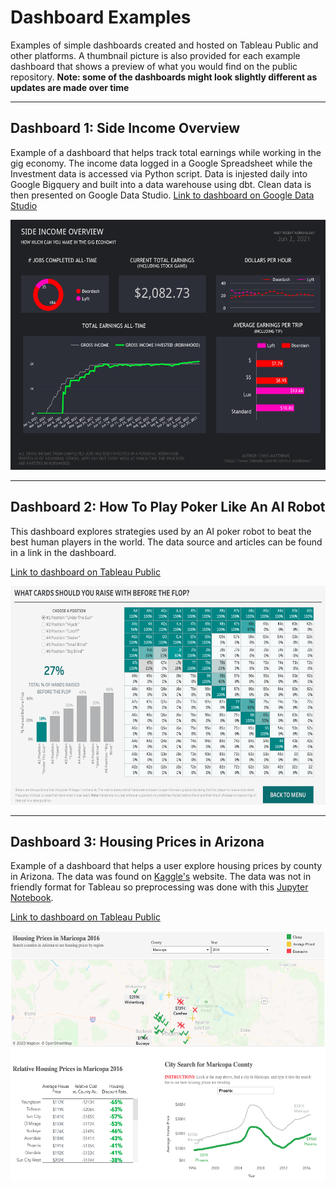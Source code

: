 # Dashboard Examples
Examples of simple dashboards created and hosted on Tableau Public and other platforms. A thumbnail picture is also provided for each example dashboard that shows a preview of what you would find on the public repository. **Note: some of the dashboards might look slightly different as updates are made over time**



---

## Dashboard 1: Side Income Overview
Example of a dashboard that helps track total earnings while working in the gig economy. The income data logged in a Google Spreadsheet while the Investment data  is accessed via Python script. Data is injested daily into Google Bigquery and built into a data warehouse using dbt. Clean data is then presented on Google Data Studio.
[Link to dashboard on Google Data Studio](https://datastudio.google.com/u/0/reporting/11ae21af-0b77-45a4-83f1-d4b8e3e71907/page/w7HQC "Google Data Studio")


[<img src="./side_income_dashboard.png" width="600" height="400">](https://datastudio.google.com/u/0/reporting/11ae21af-0b77-45a4-83f1-d4b8e3e71907/page/w7HQC)

---

## Dashboard 2: How To Play Poker Like An AI Robot
This dashboard explores strategies used by an AI poker robot to beat the best
human players in the world. The data source and articles can be found in a link
in the dashboard.

[Link to dashboard on Tableau Public](https://public.tableau.com/profile/chris.matthews#!/vizhome/HowToPlayPoker/DashIntro)

[<img src="./poker_screenshot.png" width="600" height="350">](https://public.tableau.com/profile/chris.matthews#!/vizhome/HowToPlayPoker/DashIntro)

---

## Dashboard 3: Housing Prices in Arizona
Example of a dashboard that helps a user explore housing prices by county in Arizona. The data was found on [Kaggle's](https://www.kaggle.com/moezabid/zillow-all-homes-data "Data Location") website. The data was not in friendly format for Tableau so preprocessing was done with this [Jupyter Notebook](./data_preprocessing.ipynb).

[Link to dashboard on Tableau Public](https://public.tableau.com/profile/chris.matthews#!/vizhome/ArizonaHomePrices/HomePriceDashboard "Tableau Public Website")


[<img src="./housing_price_dash.png" width="600" height="400">](https://public.tableau.com/profile/chris.matthews#!/vizhome/ArizonaHomePrices/HomePriceDashboard?publish=yes)

